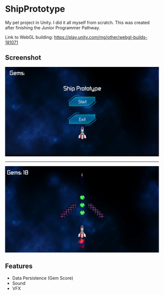 # ShipPrototype
My pet project in Unity. I did it all myself from scratch. This was created after finishing the Junior Programmer Pathway.

Link to WebGL building: https://play.unity.com/mg/other/webgl-builds-181071
## Screenshot

<img src="img/Menu.jpg" width="720">

____

<img src="img/Game.jpg" width="720">

## Features
+ Data Persistence (Gem Score)
+ Sound
+ VFX
